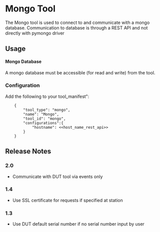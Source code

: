 # Mongo Tool
The Mongo tool is used to connect to and communicate with a mongo database.
Communication to database is through a REST API and not directly with pymongo driver

## Usage
#### Mongo Database
A mongo database must be accessible (for read and write) from the tool.

### Configuration
Add the following to your tool_manifest":
~~~~~~~~~~~~~~~~~~~~~~
    {
        "tool_type": "mongo",
        "name": "Mongo",
        "tool_id": "mongo",
        "configurations":{
            "hostname": <<host_name_rest_api>>
        }
    }
~~~~~~~~~~~~~~~~~~~~~~

## Release Notes
### 2.0
- Communicate with DUT tool via events only
### 1.4
- Use SSL certificate for requests if specified at station
### 1.3
- Use DUT default serial number if no serial number input by user